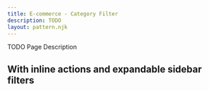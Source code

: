 ```yaml
---
title: E-commerce - Category Filter
description: TODO
layout: pattern.njk
---
```


TODO Page Description

## With inline actions and expandable sidebar filters
```html{.example}

```